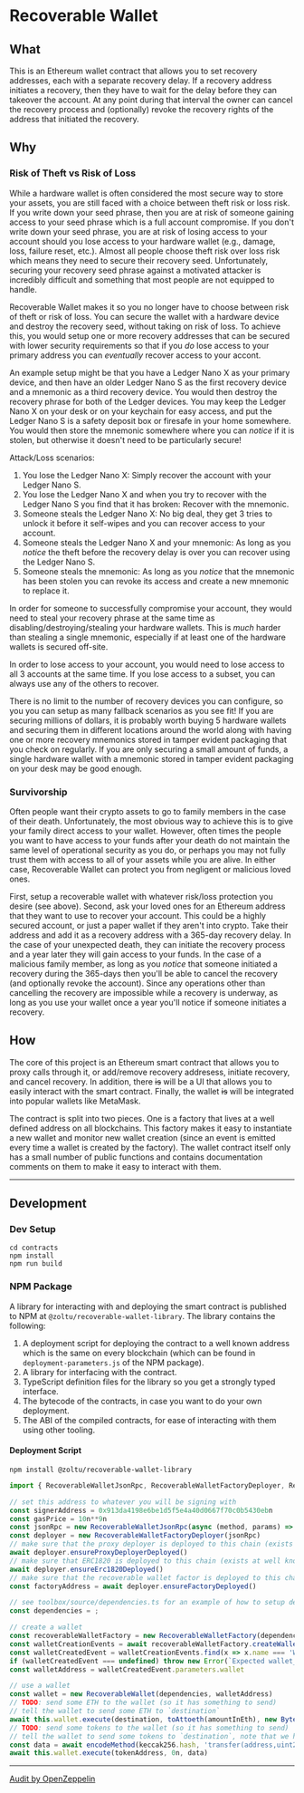 # Recoverable Wallet

## What

This is an Ethereum wallet contract that allows you to set recovery addresses, each with a separate recovery delay.  If a recovery address initiates a recovery, then they have to wait for the delay before they can takeover the account.  At any point during that interval the owner can cancel the recovery process and (optionally) revoke the recovery rights of the address that initiated the recovery.

## Why

### Risk of Theft vs Risk of Loss

While a hardware wallet is often considered the most secure way to store your assets, you are still faced with a choice between theft risk or loss risk.  If you write down your seed phrase, then you are at risk of someone gaining access to your seed phrase which is a full account compromise.  If you don't write down your seed phrase, you are at risk of losing access to your account should you lose access to your hardware wallet (e.g., damage, loss, failure reset, etc.).  Almost all people choose theft risk over loss risk which means they need to secure their recovery seed.  Unfortunately, securing your recovery seed phrase against a motivated attacker is incredibly difficult and something that most people are not equipped to handle.

Recoverable Wallet makes it so you no longer have to choose between risk of theft or risk of loss.  You can secure the wallet with a hardware device and destroy the recovery seed, without taking on risk of loss.  To achieve this, you would setup one or more recovery addresses that can be secured with lower security requirements so that if you _do_ lose access to your primary address you can _eventually_ recover access to your accont.

An example setup might be that you have a Ledger Nano X as your primary device, and then have an older Ledger Nano S as the first recovery device and a mnemonic as a third recovery device.  You would then destroy the recovery phrase for both of the Ledger devices.  You may keep the Ledger Nano X on your desk or on your keychain for easy access, and put the Ledger Nano S is a safety deposit box or firesafe in your home somewhere.  You would then store the mnemonic somewhere where you can _notice_ if it is stolen, but otherwise it doesn't need to be particularly secure!

Attack/Loss scenarios:
1. You lose the Ledger Nano X: Simply recover the account with your Ledger Nano S.
2. You lose the Ledger Nano X and when you try to recover with the Ledger Nano S you find that it has broken: Recover with the mnemonic.
3. Someone steals the Ledger Nano X: No big deal, they get 3 tries to unlock it before it self-wipes and you can recover access to your account.
4. Someone steals the Ledger Nano X and your mnemonic: As long as you _notice_ the theft before the recovery delay is over you can recover using the Ledger Nano S.
5. Someone steals the mnemonic: As long as you _notice_ that the mnemonic has been stolen you can revoke its access and create a new mnemonic to replace it.

In order for someone to successfully compromise your account, they would need to steal your recovery phrase at the same time as disabling/destroying/stealing your hardware wallets.  This is _much_ harder than stealing a single mnemonic, especially if at least one of the hardware wallets is secured off-site.

In order to lose access to your account, you would need to lose access to all 3 accounts at the same time.  If you lose access to a subset, you can always use any of the others to recover.

There is no limit to the number of recovery devices you can configure, so you you can setup as many fallback scenarios as you see fit!  If you are securing millions of dollars, it is probably worth buying 5 hardware wallets and securing them in different locations around the world along with having one or more recovery mnemonics stored in tamper evident packaging that you check on regularly.  If you are only securing a small amount of funds, a single hardware wallet with a mnemonic stored in tamper evident packaging on your desk may be good enough.

### Survivorship

Often people want their crypto assets to go to family members in the case of their death.  Unfortunately, the most obvious way to achieve this is to give your family direct access to your wallet.  However, often times the people you want to have access to your funds after your death do not maintain the same level of operational security as you do, or perhaps you may not fully trust them with access to all of your assets while you are alive.  In either case, Recoverable Wallet can protect you from negligent or malicious loved ones.

First, setup a recoverable wallet with whatever risk/loss protection you desire (see above).  Second, ask your loved ones for an Ethereum address that they want to use to recover your account.  This could be a highly secured account, or just a paper wallet if they aren't into crypto.  Take their address and add it as a recovery address with a 365-day recovery delay.  In the case of your unexpected death, they can initiate the recovery process and a year later they will gain access to your funds.  In the case of a malicious family member, as long as you _notice_ that someone initiated a recovery during the 365-days then you'll be able to cancel the recovery (and optionally revoke the account).  Since any operations other than cancelling the recovery are impossible while a recovery is underway, as long as you use your wallet once a year you'll notice if someone initiates a recovery.

## How

The core of this project is an Ethereum smart contract that allows you to proxy calls through it, or add/remove recovery addresess, initiate recovery, and cancel recovery.  In addition, there ~~is~~ will be a UI that allows you to easily interact with the smart contract.  Finally, the wallet ~~is~~ will be integrated into popular wallets like MetaMask.

The contract is split into two pieces.  One is a factory that lives at a well defined address on all blockchains.  This factory makes it easy to instantiate a new wallet and monitor new wallet creation (since an event is emitted every time a wallet is created by the factory).  The wallet contract itself only has a small number of public functions and contains documentation comments on them to make it easy to interact with them.

----

## Development

### Dev Setup
```
cd contracts
npm install
npm run build
```

### NPM Package
A library for interacting with and deploying the smart contract is published to NPM at `@zoltu/recoverable-wallet-library`.  The library contains the following:
1. A deployment script for deploying the contract to a well known address which is the same on every blockchain (which can be found in `deployment-parameters.js` of the NPM package).
1. A library for interfacing with the contract.
1. TypeScript definition files for the library so you get a strongly typed interface.
1. The bytecode of the contracts, in case you want to do your own deployment.
1. The ABI of the compiled contracts, for ease of interacting with them using other tooling.

#### Deployment Script
```
npm install @zoltu/recoverable-wallet-library
```
```typescript
import { RecoverableWalletJsonRpc, RecoverableWalletFactoryDeployer, RecoverableWalletFactory, Dependencies } from '@zoltu/recoverable-wallet-library'

// set this address to whatever you will be signing with
const signerAddress = 0x913da4198e6be1d5f5e4a40d0667f70c0b5430ebn
const gasPrice = 10n**9n
const jsonRpc = new RecoverableWalletJsonRpc(async (method, params) => ethereum.send({method, params}), signerAddress, `0x${gasPrice.toString(16)}`)
const deployer = new RecoverableWalletFactoryDeployer(jsonRpc)
// make sure that the proxy deployer is deployed to this chain (exists at well known address)
await deployer.ensureProxyDeployerDeployed()
// make sure that ERC1820 is deployed to this chain (exists at well known address)
await deployer.ensureErc1820Deployed()
// make sure that the recoverable wallet factor is deployed to this chain (exists at a well known address, we return it here for convenience)
const factoryAddress = await deployer.ensureFactoryDeployed()

// see toolbox/source/dependencies.ts for an example of how to setup dependencies
const dependencies = ;

// create a wallet
const recoverableWalletFactory = new RecoverableWalletFactory(dependencies, factoryAddress)
const walletCreationEvents = await recoverableWalletFactory.createWallet()
const walletCreatedEvent = walletCreationEvents.find(x => x.name === 'WalletCreated') as RecoverableWalletFactory.WalletCreated<bigint>
if (walletCreatedEvent === undefined) throw new Error(`Expected wallet_created event.`)
const walletAddress = walletCreatedEvent.parameters.wallet

// use a wallet
const wallet = new RecoverableWallet(dependencies, walletAddress)
// TODO: send some ETH to the wallet (so it has something to send)
// tell the wallet to send some ETH to `destination`
await this.wallet.execute(destination, toAttoeth(amountInEth), new Bytes())
// TODO: send some tokens to the wallet (so it has something to send)
// tell the wallet to send some tokens to `destination`, note that we have to encode the method call ourselves
const data = await encodeMethod(keccak256.hash, 'transfer(address,uint256)', [destination, 10n**18n])
await this.wallet.execute(tokenAddress, 0n, data)
```

----

[Audit by OpenZeppelin](https://blog.openzeppelin.com/recoverable-wallet-audit/)
